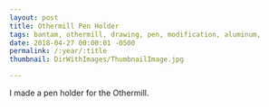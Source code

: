 ```yaml
---
layout: post
title: Othermill Pen Holder
tags: bantam, othermill, drawing, pen, modification, aluminum, 
date: 2018-04-27 00:00:01 -0500
permalink: /:year/:title
thumbnail: DirWithImages/ThumbnailImage.jpg

---
```


I made a pen holder for the Othermill.
